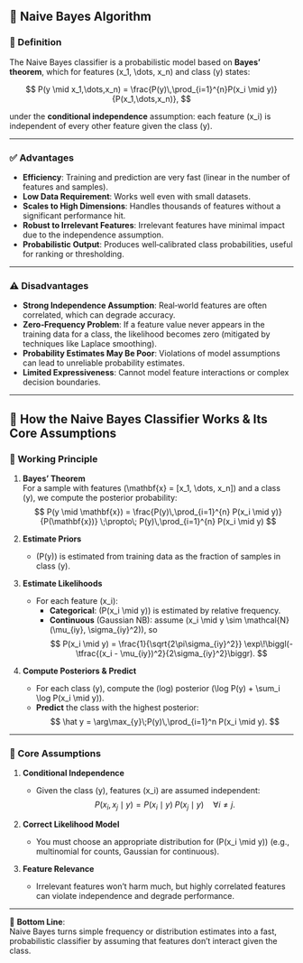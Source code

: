 ## 🤖 Naive Bayes Algorithm

### 📖 Definition
The Naive Bayes classifier is a probabilistic model based on **Bayes’ theorem**, which for features \(x_1, \dots, x_n\) and class \(y\) states:

$$
P(y \mid x_1,\dots,x_n)
= \frac{P(y)\,\prod_{i=1}^{n}P(x_i \mid y)}{P(x_1,\dots,x_n)},
$$

under the **conditional independence** assumption: each feature \(x_i\) is independent of every other feature given the class \(y\).

---

### ✅ Advantages
- **Efficiency**: Training and prediction are very fast (linear in the number of features and samples).  
- **Low Data Requirement**: Works well even with small datasets.  
- **Scales to High Dimensions**: Handles thousands of features without a significant performance hit.  
- **Robust to Irrelevant Features**: Irrelevant features have minimal impact due to the independence assumption.  
- **Probabilistic Output**: Produces well‑calibrated class probabilities, useful for ranking or thresholding.

---

### ⚠️ Disadvantages
- **Strong Independence Assumption**: Real‑world features are often correlated, which can degrade accuracy.  
- **Zero‑Frequency Problem**: If a feature value never appears in the training data for a class, the likelihood becomes zero (mitigated by techniques like Laplace smoothing).  
- **Probability Estimates May Be Poor**: Violations of model assumptions can lead to unreliable probability estimates.  
- **Limited Expressiveness**: Cannot model feature interactions or complex decision boundaries.

---
## 🤖 How the Naive Bayes Classifier Works & Its Core Assumptions

### 🔄 Working Principle

1. **Bayes’ Theorem**  
   For a sample with features \(\mathbf{x} = [x_1, \dots, x_n]\) and a class \(y\), we compute the posterior probability:
   $$
   P(y \mid \mathbf{x})
   = \frac{P(y)\,\prod_{i=1}^{n} P(x_i \mid y)}{P(\mathbf{x})}
   \;\propto\; P(y)\,\prod_{i=1}^{n} P(x_i \mid y)
   $$
2. **Estimate Priors**  
   - \(P(y)\) is estimated from training data as the fraction of samples in class \(y\).

3. **Estimate Likelihoods**  
   - For each feature \(x_i\):
     - **Categorical**: \(P(x_i \mid y)\) is estimated by relative frequency.
     - **Continuous** (Gaussian NB): assume \(x_i \mid y \sim \mathcal{N}(\mu_{iy}, \sigma_{iy}^2)\), so
       $$
       P(x_i \mid y)
       = \frac{1}{\sqrt{2\pi\sigma_{iy}^2}}
         \exp\!\biggl(-\tfrac{(x_i - \mu_{iy})^2}{2\sigma_{iy}^2}\biggr).
       $$

4. **Compute Posteriors & Predict**  
   - For each class \(y\), compute the (log) posterior \(\log P(y) + \sum_i \log P(x_i \mid y)\).  
   - **Predict** the class with the highest posterior:
     $$
     \hat y = \arg\max_{y}\;P(y)\,\prod_{i=1}^n P(x_i \mid y).
     $$

---

### 🧩 Core Assumptions

1. **Conditional Independence**  
   - Given the class \(y\), features \(x_i\) are assumed independent:
     $$
     P(x_i, x_j \mid y)
     = P(x_i \mid y)\;P(x_j \mid y)
     \quad\forall i \neq j.
     $$

2. **Correct Likelihood Model**  
   - You must choose an appropriate distribution for \(P(x_i \mid y)\) (e.g., multinomial for counts, Gaussian for continuous).

3. **Feature Relevance**  
   - Irrelevant features won’t harm much, but highly correlated features can violate independence and degrade performance.

---

🎯 **Bottom Line**:  
Naive Bayes turns simple frequency or distribution estimates into a fast, probabilistic classifier by assuming that features don’t interact given the class.  

